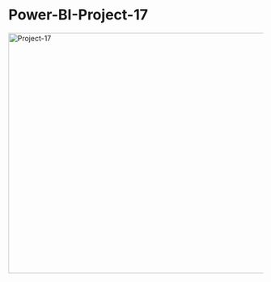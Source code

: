 # Power-BI-Project-17

<img width="846" height="476" alt="Project-17" src="https://github.com/user-attachments/assets/cfdb57ab-3e18-4c90-9f0c-fe7f1d5dd3a7" />
